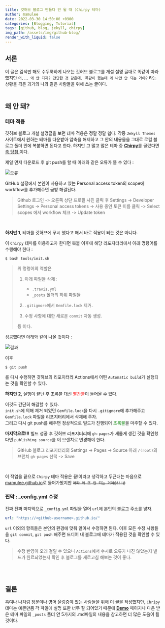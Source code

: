 ```yaml
---
title: 깃허브 블로그 만들다 안 될 때 (Chirpy 테마)
author: mamulee
date: 2022-03-30 14:50:00 +0900
categories: [Blogging, Tutorial]
tags: [github, blog, jekyll, chirpy]
img_path: /assets/img/github-blog/
render_with_liquid: false
---
```


## 서론

이 글은 검색만 해도 수두룩하게 나오는 깃허브 블로그를 개설 설명 글대로 똑같이 따라했지만 `어,,, 왜 안 되지? 간단한 것 같은데, 똑같이 했는데 왜 나만 안 되는 거야?` 라는 상황을 겪은 과거의 나와 같은 사람들을 위해 쓰는 글이다.
<br/>
<br/>

## 왜 안 돼?

### 테마 적용

깃허브 블로그 개설 설명글을 보면 테마 적용은 정말 정말 쉽다. 각종 `Jekyll Themes` 사이트에서 원하는 테마를 다운받아 압축을 해제하고 그 안의 내용물을 그대로 로컬 블로그 폴더 안에 복붙하면 된다고 한다. 하지만 그 많고 많은 테마 중 [**Chirpy**](http://jekyllthemes.org/themes/jekyll-theme-chirpy/)를 골랐다면 <u> 축 당첨 </u>이다.
<br/>

제일 먼저 다운로드 후 git push를 할 때 아래와 같은 오류가 뜰 수 있다 :

![오류](1.png)

GitHub 설정에서 본인이 사용하고 있는 Personal access token의 scope에 workflow를 추가해주면 금방 해결된다.

> Github 로그인 -> 오른쪽 상단 프로필 사진 클릭 후 Settings -> Developer Settings -> Personal access tokens -> 사용 중인 토큰 이름 클릭 -> Select scopes 에서 workflow 체크 -> Update token

<br/>

**하지만 1**, 테마를 깃허브에 푸시 했다고 해서 바로 적용이 되는 것은 아니다.

이 `Chirpy` 테마를 이용하고자 한다면 복붙 이후에 해당 리포지터리에서 아래 명령어를 수행해야 한다 :

```console
$ bash tools/init.sh
```

> 위 명령어의 역할은
>
> 1. 아래 파일들 삭제 :
>
>    - `.travis.yml`
>    - `_posts` 폴더의 하위 파일들
>
> 2. `.gitignore`에서 `Gemfile.lock` 제거.
>
> 3. 수정 사항에 대한 새로운 `commit` 자동 생성.
>
> 등 이다.

성공했다면 아래와 같이 나올 것이다 :

![결과](2.png)

이후

```console
$ git push
```

를 다시 수행하면 깃허브의 리포지터리 Actions에서 어떤 `Automatic build`가 실행되는 것을 확인할 수 있다.

**하지만 2**, 실행이 끝난 후 초록불 대신 <span style="color : red">빨간불</span>이 들어올 수 있다.

이것도 간단히 해결할 수 있다.
<br/>
`init.sh`에 의해 제거 되었던 `Gemfile.lock`을 다시 `.gitignore`에 추가해주고 `Gemfile.lock` 파일을 리포지터리에서 삭제해 주자.
<br/>
그리고 다시 git push를 해주면 정상적으로 빌드가 진행되어 <span style="color:green">초록불</span>을 마주할 수 있다.

**마지막으로!!!** 빌드 성공 후 깃허브 리포지터리에 `gh-pages`가 새롭게 생긴 것을 확인했다면 `publishing source`를 이 브랜치로 변경해야 한다.

> GitHub 블로그 리포지터리의 Settings -> Pages -> Source 아래 `/(root)`의 브랜치 `gh-pages` 선택 -> Save

<br/>

이 작업을 끝으로 `Chirpy` 테마 적용은 끝!이라고 생각하고 두근대는 마음으로 [mamulee.github.io](http://mamulee.github.io)로 들어가봤지만 ~~`어라 왜 또 안 되는 거야@!!!@`~~

### 찐막 : \_config.yml 수정

진짜 진짜 마지막으로 `_config.yml` 파일을 열어 `url`에 본인의 블로그 주소를 넣자.

```yml
url: "https://<github-username>.github.io/"
```

`url` 이외의 항목들은 본인의 환경에 맞춰 알아서 수정하면 된다. 이후 모든 수정 사항들을 `git commit`, `git push` 해주면 드디어 내 블로그에 테마가 적용된 것을 확인할 수 있다.

> 수정 반영이 오래 걸릴 수 있으니 `Actions`에서 수시로 오류가 나진 않았는지 빌드가 완료되었는지 확인 후 블로그를 새로고침 해보는 것이 좋다.

<br/>
<br/>

## 결론

혹여나 나처럼 장문이나 영어 울렁증이 있는 사람들을 위해 이 글을 작성했지만, `Chripy` 테마는 예쁜만큼 각 파일에 설명 또한 너무 잘 되어있기 때문에 [**Demo**](https://chirpy.cotes.page/) 페이지나 다운 받은 테마 파일의 `_posts` 폴더 안 5가지의 .md파일의 내용을 참고하면 더 많은 도움이 될 것이다.
